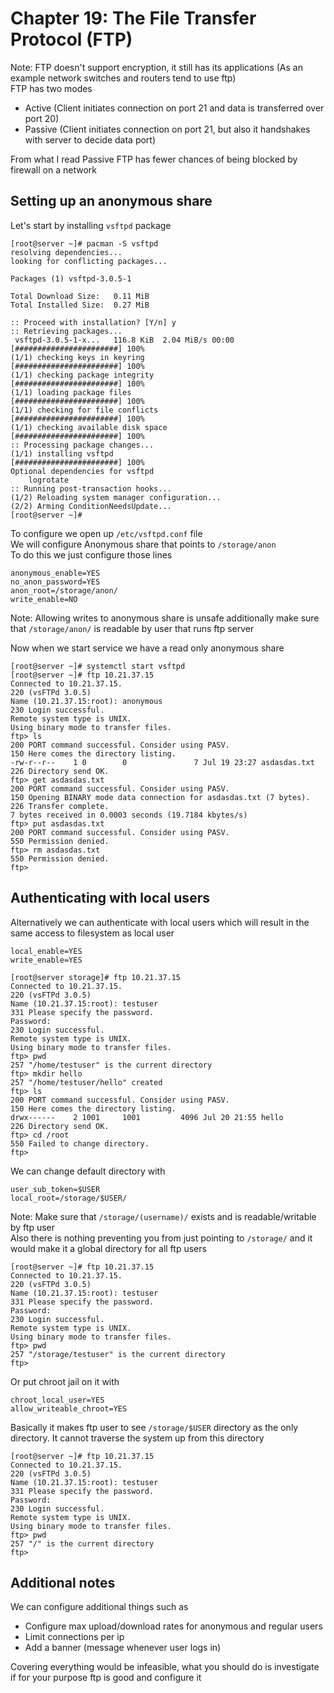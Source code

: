 # Chapter 19: The File Transfer Protocol (FTP)
Note: FTP doesn't support encryption, it still has its applications (As an example network switches and routers tend to use ftp) <br>
FTP has two modes <br>
- Active (Client initiates connection on port 21 and data is transferred over port 20)
- Passive (Client initiates connection on port 21, but also it handshakes with server to decide data port)

From what I read Passive FTP has fewer chances of being blocked by firewall on a network <br>

## Setting up an anonymous share
Let's start by installing ``vsftpd`` package <br>
```
[root@server ~]# pacman -S vsftpd
resolving dependencies...
looking for conflicting packages...

Packages (1) vsftpd-3.0.5-1

Total Download Size:   0.11 MiB
Total Installed Size:  0.27 MiB

:: Proceed with installation? [Y/n] y
:: Retrieving packages...
 vsftpd-3.0.5-1-x...   116.8 KiB  2.04 MiB/s 00:00 [#######################] 100%
(1/1) checking keys in keyring                     [#######################] 100%
(1/1) checking package integrity                   [#######################] 100%
(1/1) loading package files                        [#######################] 100%
(1/1) checking for file conflicts                  [#######################] 100%
(1/1) checking available disk space                [#######################] 100%
:: Processing package changes...
(1/1) installing vsftpd                            [#######################] 100%
Optional dependencies for vsftpd
    logrotate
:: Running post-transaction hooks...
(1/2) Reloading system manager configuration...
(2/2) Arming ConditionNeedsUpdate...
[root@server ~]# 
```

To configure we open up  ``/etc/vsftpd.conf`` file <br>
We will configure Anonymous share that points to ``/storage/anon`` <br>
To do this we just configure those lines <br>
```
anonymous_enable=YES
no_anon_password=YES
anon_root=/storage/anon/
write_enable=NO
```
Note: Allowing writes to anonymous share is unsafe additionally make sure that ``/storage/anon/`` is readable by user that runs ftp server <br>

Now when we start service we have a read only anonymous share <br>
```
[root@server ~]# systemctl start vsftpd
[root@server ~]# ftp 10.21.37.15
Connected to 10.21.37.15.
220 (vsFTPd 3.0.5)
Name (10.21.37.15:root): anonymous
230 Login successful.
Remote system type is UNIX.
Using binary mode to transfer files.
ftp> ls
200 PORT command successful. Consider using PASV.
150 Here comes the directory listing.
-rw-r--r--    1 0        0               7 Jul 19 23:27 asdasdas.txt
226 Directory send OK.
ftp> get asdasdas.txt
200 PORT command successful. Consider using PASV.
150 Opening BINARY mode data connection for asdasdas.txt (7 bytes).
226 Transfer complete.
7 bytes received in 0.0003 seconds (19.7184 kbytes/s)
ftp> put asdasdas.txt 
200 PORT command successful. Consider using PASV.
550 Permission denied.
ftp> rm asdasdas.txt 
550 Permission denied.
ftp> 
```

## Authenticating with local users
Alternatively we can authenticate with local users which will result in the same access to filesystem as local user <br>
```
local_enable=YES
write_enable=YES
```
```
[root@server storage]# ftp 10.21.37.15
Connected to 10.21.37.15.
220 (vsFTPd 3.0.5)
Name (10.21.37.15:root): testuser
331 Please specify the password.
Password: 
230 Login successful.
Remote system type is UNIX.
Using binary mode to transfer files.
ftp> pwd
257 "/home/testuser" is the current directory
ftp> mkdir hello
257 "/home/testuser/hello" created
ftp> ls
200 PORT command successful. Consider using PASV.
150 Here comes the directory listing.
drwx------    2 1001     1001         4096 Jul 20 21:55 hello
226 Directory send OK.
ftp> cd /root
550 Failed to change directory.
ftp> 
```

We can change default directory with <br>
```
user_sub_token=$USER
local_root=/storage/$USER/
```
Note: Make sure that ``/storage/(username)/`` exists and is readable/writable by ftp user <br>
Also there is nothing preventing you from just pointing to ``/storage/`` and it would make it a global directory for all ftp users <br>

```
[root@server ~]# ftp 10.21.37.15
Connected to 10.21.37.15.
220 (vsFTPd 3.0.5)
Name (10.21.37.15:root): testuser
331 Please specify the password.
Password: 
230 Login successful.
Remote system type is UNIX.
Using binary mode to transfer files.
ftp> pwd
257 "/storage/testuser" is the current directory
ftp> 
```

Or put chroot jail on it with <br>
```
chroot_local_user=YES
allow_writeable_chroot=YES
```

Basically it makes ftp user to see ``/storage/$USER`` directory as the only directory. It cannot traverse the system up from this directory <br>

```
[root@server ~]# ftp 10.21.37.15
Connected to 10.21.37.15.
220 (vsFTPd 3.0.5)
Name (10.21.37.15:root): testuser
331 Please specify the password.
Password: 
230 Login successful.
Remote system type is UNIX.
Using binary mode to transfer files.
ftp> pwd
257 "/" is the current directory
ftp> 
```

## Additional notes
We can configure additional things such as <br>
- Configure max upload/download rates for anonymous and regular users 
- Limit connections per ip
- Add a banner (message whenever user logs in)

Covering everything would be infeasible, what you should do is investigate if for your purpose ftp is good and configure it<br>
